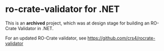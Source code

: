 # ro-crate-validator for .NET

This is an **archived** project, which was at design stage for building an RO-Crate Validator in .NET.

For an updated RO-Crate validator, see <https://github.com/crs4/rocrate-validator>
